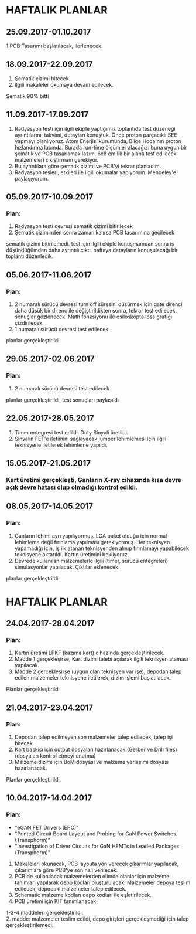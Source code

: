 # HAFTALIK PLANLAR
## 25.09.2017-01.10.2017
1.PCB Tasarımı başlatılacak, ilerlenecek.

## 18.09.2017-22.09.2017
1. Şematik çizimi bitecek.
2. ilgili makaleler okumaya devam edilecek.

Şematik 90% bitti

## 11.09.2017-17.09.2017
1. Radyasyon testi için ilgili ekiple yaptığımız toplantıda test düzeneği ayrıntılarını, takvimi, detayları konuştuk. Önce proton parçacıklı SEE yapmayı planlıyoruz. Atom Enerjisi kurumunda, Bilge Hoca'nın proton hızlandırma labında.  Burada run-time ölçümler alacağız. buna uygun bir şematik ve PCB tasarlamak lazım.  6x8 cm lik bir alana test edilecek malzemeleri sıkıştırmam gerekiyor. 
2. Bu ayrıntılara göre şematik çizimi ve PCB'yi tekrar planladım.
3. Radyasyon tesleri, etkileri ile ilgili okumalar yapıyorum. Mendeley'e paylaşıyorum. 

## 05.09.2017-10.09.2017
### Plan:
1. Radyasyon testi devresi şematik çizimi bitirilecek
2. Şematik çiziminden sonra zaman kalırsa PCB tasarımına geçilecek

şematik çizimi bitirilemedi. test için ilgili ekiple konuşmamdan sonra iş düşündüğümden daha ayrıntılı çıktı. haftaya detayların konuşulacağı bir toplantı düzenledik. 

## 05.06.2017-11.06.2017
### Plan:
1. 2 numaralı sürücü devresi turn off süresini düşürmek için gate direnci daha düşük bir direnç ile değiştirildikten sonra, tekrar test edilecek. sonuçlar gözlenecek. Math fonksiyonu ile osiloskopta loss grafiği çizdirilecek.
2. 1 numaralı sürücü devresi test edilecek.

planlar gerçekleştirildi

## 29.05.2017-02.06.2017
### Plan:
1. 2 numaralı sürücü devresi test edilecek

planlar gerçekleştirildi, test sonuçları paylaşıldı



## 22.05.2017-28.05.2017
1. Timer entegresi test edildi. Duty Sinyali üretildi. 
2. Sinyalin FET'e iletimini sağlayacak jumper lehimlemesi için ilgili teknisyene iletilerek lehimleme yapıldı.



## 15.05.2017-21.05.2017
### Kart üretimi gerçekleşti, Ganların X-ray cihazında kısa devre açık devre hatası olup olmadığı kontrol edildi.


## 08.05.2017-14.05.2017
### Plan:
1. Ganların lehimi ayrı yapılıyormuş. LGA paket olduğu için normal lehimleme değil fırınlama yapılması gerekiyormuş. Her teknisyen yapamadığı için, iş ilk atanan teknisyenden alınıp fırınlamayı yapabilecek teknisyene aktarıldı. Kartın üretimini bekliyoruz.
2. Devrede kullanılan malzemelerle ilgili (timer, sürücü entegreleri) simulasyonlar yapılacak. Çıktılar eklenecek.

planlar gerçekleştrildi.

# HAFTALIK PLANLAR
## 24.04.2017-28.04.2017
### Plan:
1. Kartın üretimi LPKF (kazıma kart) cihazında gerçekleştirilecek.
2. Madde 1 gerçekleşirse, Kart dizimi talebi açılarak ilgili teknisyen ataması yapılacak. 
3. Madde 2 gerçekleşirse (uygun olan teknisyen var ise), depodan talep edilen malzemeler teknisyene iletilerek, dizim işlemi başlatılacak.

Planlar gerçekleştirildi


## 21.04.2017-23.04.2017
### Plan:
1. Depodan talep edilmeyen son malzemeler talep edilecek, talep işi bitecek. 
2. Kart baskısı için output dosyaları hazırlanacak.(Gerber ve Drill files)   (dosyaları kontrol etmeyi unutma)
3. Malzeme dizimi için BoM dosyası ve malzeme yerleşimi dosyası hazırlanacak. 

Planlar gerçekleştirildi.


## 10.04.2017-14.04.2017
### Plan:

* "eGAN FET Drivers (EPC)"
* "Printed Circuit Board Layout and Probing for GaN Power Switches. (Transphorm)"
* "Investigation of Driver Circuits for GaN HEMTs in Leaded Packages (Transphorm)"

1. Makaleleri okunacak, PCB layouta yön verecek çıkarımlar yapılacak, çıkarımlara göre PCB'ye son hali verilecek.
2. PCB'de kullanılacak malzemelerden elimde olanlar için malzeme tanımları yapılarak depo kodları oluşturulacak. Malzemeler depoya teslim edilecek, depodaki malzemeler talep edilecek.
3. Schematic malzeme kodları depo kodları ile eşletirilecek. 
4. PCB üretimi için KİT tanımlanacak.

1-3-4 maddeleri gerçekleştirildi.  
2. madde: malzemeler teslim edildi, depo girişleri gerçekleşmediği için talep gerçekleştirilemedi.


